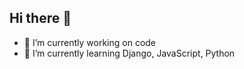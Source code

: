 ## Hi there 👋

- 🔭 I’m currently working on code
- 🌱 I’m currently learning Django, JavaScript, Python
